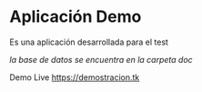 # Aplicación Demo
 Es una aplicación desarrollada para el test

_la base de datos se encuentra en la carpeta doc_

Demo Live
https://demostracion.tk